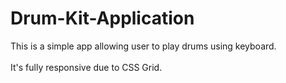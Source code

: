 # Drum-Kit-Application
This is a simple app allowing user to play drums using keyboard.<br><br>
It's fully responsive due to CSS Grid.
